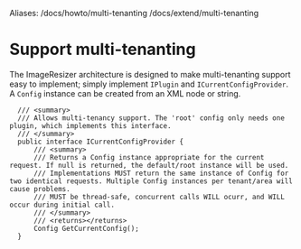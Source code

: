 Aliases: /docs/howto/multi-tenanting /docs/extend/multi-tenanting

# Support multi-tenanting


The ImageResizer architecture is designed to make multi-tenanting support easy to implement; simply implement `IPlugin` and `ICurrentConfigProvider`. A `Config` instance can be created from an XML node or string.




      /// <summary>
      /// Allows multi-tenancy support. The 'root' config only needs one plugin, which implements this interface.
      /// </summary>
      public interface ICurrentConfigProvider {
          /// <summary>
          /// Returns a Config instance appropriate for the current request. If null is returned, the default/root instance will be used.
          /// Implementations MUST return the same instance of Config for two identical requests. Multiple Config instances per tenant/area will cause problems.
          /// MUST be thread-safe, concurrent calls WILL ocurr, and WILL occur during initial call. 
          /// </summary>
          /// <returns></returns>
          Config GetCurrentConfig();
      }